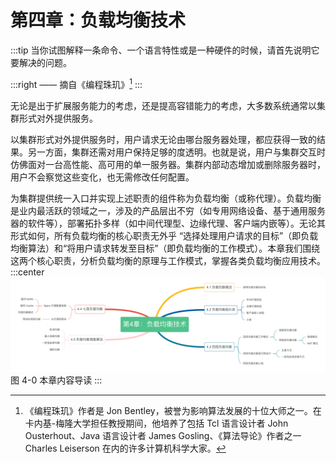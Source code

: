 # 第四章：负载均衡技术

:::tip <a/>
当你试图解释一条命令、一个语言特性或是一种硬件的时候，请首先说明它要解决的问题。

:::right 
—— 摘自《编程珠玑》[^1]
:::

无论是出于扩展服务能力的考虑，还是提高容错能力的考虑，大多数系统通常以集群形式对外提供服务。

以集群形式对外提供服务时，用户请求无论由哪台服务器处理，都应获得一致的结果。另一方面，集群还需对用户保持足够的度透明。也就是说，用户与集群交互时仿佛面对一台高性能、高可用的单一服务器。集群内部动态增加或删除服务器时，用户不会察觉这些变化，也无需修改任何配置。

为集群提供统一入口并实现上述职责的组件称为负载均衡（或称代理）。负载均衡是业内最活跃的领域之一，涉及的产品层出不穷（如专用网络设备、基于通用服务器的软件等），部署拓扑多样（如中间代理型、边缘代理、客户端内嵌等）。无论其形式如何，所有负载均衡的核心职责无外乎 “选择处理用户请求的目标”（即负载均衡算法）和“将用户请求转发至目标”（即负载均衡的工作模式）。本章我们围绕这两个核心职责，分析负载均衡的原理与工作模式，掌握各类负载均衡应用技术。
:::center
  ![](../assets/balance-summary.png)<br/>
  图 4-0 本章内容导读
:::

[^1]:《编程珠玑》作者是 Jon Bentley，被誉为影响算法发展的十位大师之一。在卡内基-梅隆大学担任教授期间，他培养了包括 Tcl 语言设计者 John Ousterhout、Java 语言设计者 James Gosling、《算法导论》作者之一Charles Leiserson 在内的许多计算机科学大家。